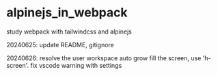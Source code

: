 # alpinejs_in_webpack

study webpack with tailwindcss and alpinejs

20240625: update README, gitignore

20240626: resolve the user workspace auto grow fill the screen, use 'h-screen'. fix vscode warning with settings
